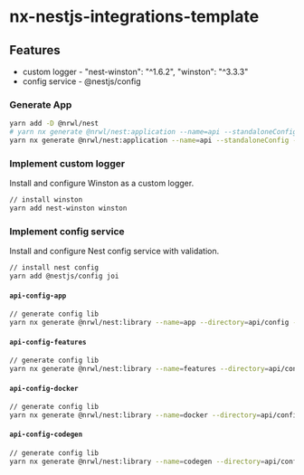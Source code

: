 # nx-nestjs-integrations-template

## Features

- custom logger - "nest-winston": "^1.6.2", "winston": "^3.3.3"
- config service - @nestjs/config

### Generate App

```bash
yarn add -D @nrwl/nest
# yarn nx generate @nrwl/nest:application --name=api --standaloneConfig --tags=scope:graphql,type:api --no-interactive
yarn nx generate @nrwl/nest:application --name=api --standaloneConfig --tags=scope:type:api --no-interactive
```

### Implement custom logger

Install and configure Winston as a custom logger.

```bash
// install winston
yarn add nest-winston winston
```

### Implement config service

Install and configure Nest config service with validation.

```bash
// install nest config
yarn add @nestjs/config joi
```

#### `api-config-app`

```bash
// generate config lib
yarn nx generate @nrwl/nest:library --name=app --directory=api/config --buildable --standaloneConfig --strict --tags=type:config --no-interactive
```

#### `api-config-features`

```bash
// generate config lib
yarn nx generate @nrwl/nest:library --name=features --directory=api/config --buildable --standaloneConfig --strict --tags=type:config --no-interactive
```

#### `api-config-docker`

```bash
// generate config lib
yarn nx generate @nrwl/nest:library --name=docker --directory=api/config --buildable --standaloneConfig --strict --tags=type:config --no-interactive
```

#### `api-config-codegen`

```bash
// generate config lib
yarn nx generate @nrwl/nest:library --name=codegen --directory=api/config --buildable --standaloneConfig --strict --tags=type:config --no-interactive
```

